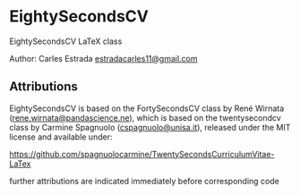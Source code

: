 # EightySecondsCV

EightySecondsCV LaTeX class

Author: Carles Estrada <estradacarles11@gmail.com>

Attributions
------------
EightySecondsCV is based on the FortySecondsCV class by René Wirnata (rene.wirnata@pandascience.ne), which is based on the twentysecondcv class by Carmine Spagnuolo (cspagnuolo@unisa.it), released under the MIT license and available under:

https://github.com/spagnuolocarmine/TwentySecondsCurriculumVitae-LaTex

further attributions are indicated immediately before corresponding code
